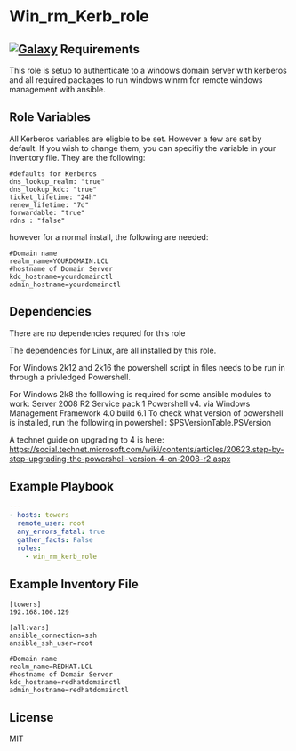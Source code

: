Win_rm_Kerb_role
=========
[![Galaxy](https://img.shields.io/badge/galaxy-wilk42.kerb__ldap__setup-blue.svg?style=flat)](https://galaxy.ansible.com/Wilk42/kerb_ldap_setup/)
Requirements
------------
This role is setup to authenticate to a windows domain server with kerberos and all required packages to run windows winrm for remote windows management with ansible.

Role Variables
--------------
All Kerberos variables are eligble to be set. However a few are set by default. If you wish to change them, you can specifiy the variable in your inventory file. They are the following:
```
#defaults for Kerberos
dns_lookup_realm: "true"
dns_lookup_kdc: "true"
ticket_lifetime: "24h"
renew_lifetime: "7d"
forwardable: "true"
rdns : "false"
```

however for a normal install, the following are needed:
```
#Domain name
realm_name=YOURDOMAIN.LCL
#hostname of Domain Server
kdc_hostname=yourdomainctl
admin_hostname=yourdomainctl
```

Dependencies
------------
There are no dependencies requred for this role

The dependencies for Linux, are all installed by this role.

For Windows 2k12 and 2k16 the powershell script in files needs to be run in through a privledged Powershell.

For Windows 2k8 the folllowing is required for some ansible modules to work:
Server 2008 R2 Service pack 1
Powershell v4. via Windows Management Framework 4.0 build 6.1
To check what version of powershell is installed, run the following in powershell:
$PSVersionTable.PSVersion

A technet guide on upgrading to 4 is here:
https://social.technet.microsoft.com/wiki/contents/articles/20623.step-by-step-upgrading-the-powershell-version-4-on-2008-r2.aspx

Example Playbook
----------------
```yaml
---
- hosts: towers
  remote_user: root
  any_errors_fatal: true
  gather_facts: False
  roles:
    - win_rm_kerb_role
```

Example Inventory File
----------------------
```
[towers]
192.168.100.129

[all:vars]
ansible_connection=ssh
ansible_ssh_user=root

#Domain name
realm_name=REDHAT.LCL
#hostname of Domain Server
kdc_hostname=redhatdomainctl
admin_hostname=redhatdomainctl
```

License
-------

MIT

